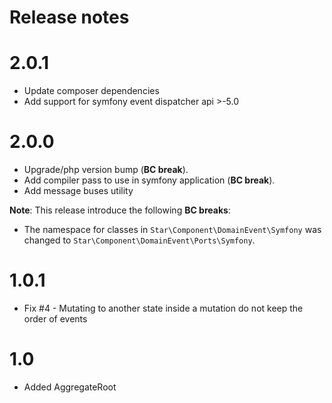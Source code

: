# Release notes

# 2.0.1

* Update composer dependencies
* Add support for symfony event dispatcher api >-5.0

# 2.0.0

* Upgrade/php version bump (**BC break**).
* Add compiler pass to use in symfony application (**BC break**).
* Add message buses utility

**Note**: This release introduce the following **BC breaks**:

* The namespace for classes in `Star\Component\DomainEvent\Symfony` was changed to `Star\Component\DomainEvent\Ports\Symfony`.

# 1.0.1

* Fix #4 - Mutating to another state inside a mutation do not keep the order of events

# 1.0

* Added AggregateRoot


